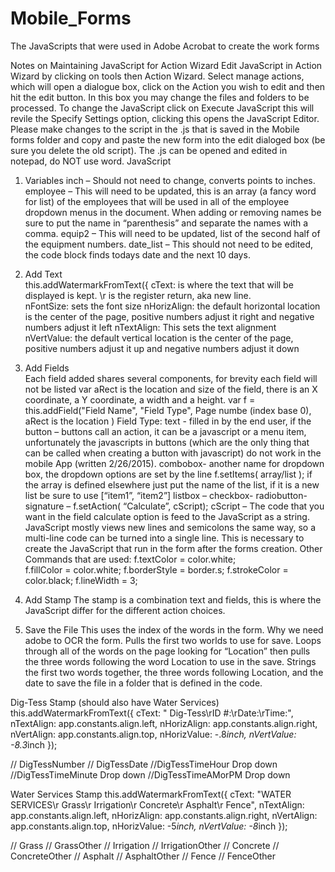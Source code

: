 # Mobile_Forms
The JavaScripts that were used in Adobe Acrobat to create the work forms

Notes on Maintaining JavaScript for Action Wizard
Edit JavaScript in Action Wizard by clicking on tools then Action Wizard.  Select manage actions, which will open a dialogue box, click on the Action you wish to edit and then hit the edit button.  In this box you may change the files and folders to be processed.  To change the JavaScript click on Execute JavaScript this will revile the Specify Settings option, clicking this opens the JavaScript Editor.  Please make changes to the script in the .js that is saved in the Mobile forms folder and copy and paste the new form into the edit dialoged box (be sure you delete the old script).  The .js can be opened and edited in notepad, do NOT use word.
JavaScript

1.	Variables 
inch – Should not need to change, converts points to inches.
employee – This will need to be updated, this is an array (a fancy word for list) of the employees that will be used in all of the employee dropdown menus in the document.  When adding or removing names be sure to put the name in “parenthesis” and separate the names with a comma.
equip2 – This will need to be updated, list of the second half of the equipment numbers.
date_list – This should not need to be edited, the code block finds todays date and the next 10 days. 

2.	Add Text  
this.addWatermarkFromText({
cText: is where the text that will be displayed is kept.  \r is the register return, aka new line.  
nFontSize: sets the font size
nHorizAlign: the default horizontal location is the center of the page, positive numbers adjust it right and negative numbers adjust it left
nTextAlign: This sets the text alignment
nVertValue: the default vertical location is the center of the page, positive numbers adjust it up and negative numbers adjust it down

3.	Add Fields	
Each field added shares several components, for brevity each field will not be listed
var aRect is the location and size of the field, there is an X coordinate, a Y coordinate, a width and a height. 
var f = this.addField("Field Name", "Field Type", Page numbe (index base 0), aRect is the location )
Field Type:
text - filled in by the end user, if the 
button – buttons call an action, it can be a javascript or a menu item, unfortunately the javascripts in buttons (which are the only thing that can be called when creating a button with javascript) do not work in the mobile App (written 2/26/2015).
combobox- another name for dropdown box, the dropdown options are set by the line f.setItems( array/list ); if the array is defined elsewhere just put the name of the list, if it is a new list be sure to use [“item1”, “item2”]
listbox – 
checkbox-
radiobutton-
signature – 
f.setAction( “Calculate”, cScript);
cScript – The code that you want in the field calculate option is feed to the JavaScript as a string.  JavaScript mostly views new lines and semicolons the same way, so a multi-line code can be turned into a single line.  This is necessary to create the JavaScript that run in the form after the forms creation. 
Other Commands that are used:
f.textColor = color.white;	
f.fillColor = color.white;
f.borderStyle = border.s;
f.strokeColor = color.black;
f.lineWidth = 3;
4.	Add Stamp
The stamp is a combination text and fields, this is where the JavaScript differ for the different action choices. 
5.	Save the File
This uses the index of the words in the form.  Why we need adobe to OCR the form. 
Pulls the first two worlds to use for save. 
Loops through all of the words on the page looking for “Location” then pulls the three words following the word Location to use in the save. 
Strings the first two words together, the three words following Location, and the date to save the file in a folder that is defined in the code.

Dig-Tess Stamp (should also have Water Services) 
this.addWatermarkFromText({ 
	cText: "          Dig-Tess\rID #:\rDate:\rTime:", 
	nTextAlign: app.constants.align.left,
	nHorizAlign: app.constants.align.right, 
	nVertAlign: app.constants.align.top, 
	nHorizValue: -.8*inch, nVertValue: -8.3*inch
});

// DigTessNumber
// DigTessDate
//DigTessTimeHour Drop down
//DigTessTimeMinute Drop down
//DigTessTimeAMorPM Drop down

Water Services Stamp 
this.addWatermarkFromText({ 
	cText: "WATER SERVICES\r   Grass\r   Irrigation\r   Concrete\r   Asphalt\r   Fence", 
	nTextAlign: app.constants.align.left,
	nHorizAlign: app.constants.align.right, 
	nVertAlign: app.constants.align.top, 
	nHorizValue: -5*inch, 
	nVertValue: -8*inch
});

// Grass
// GrassOther
// Irrigation
// IrrigationOther
// Concrete
// ConcreteOther
// Asphalt
// AsphaltOther
// Fence
// FenceOther
